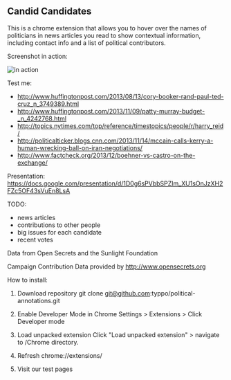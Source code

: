 Candid Candidates
---

This is a chrome extension that allows you to hover over the names of politicians in news articles you read to show contextual information, including contact info and a list of political contributors.

Screenshot in action:


![in action](http://i.imgur.com/C2QG9ZOm.png)


Test me:
- http://www.huffingtonpost.com/2013/08/13/cory-booker-rand-paul-ted-cruz_n_3749389.html
- http://www.huffingtonpost.com/2013/11/09/patty-murray-budget-_n_4242768.html
- http://topics.nytimes.com/top/reference/timestopics/people/r/harry_reid/
- http://politicalticker.blogs.cnn.com/2013/11/14/mccain-calls-kerry-a-human-wrecking-ball-on-iran-negotiations/
- http://www.factcheck.org/2013/12/boehner-vs-castro-on-the-exchange/

Presentation:
https://docs.google.com/presentation/d/1D0g6sPVbbSPZIm_XU1sOnJzXH2FZc5OF43sVuEn8LsA

TODO:
- news articles
- contributions to other people
- big issues for each candidate
- recent votes

Data from Open Secrets and the Sunlight Foundation

Campaign Contribution Data provided by http://www.opensecrets.org

How to install:

1. Download repository
  git clone git@github.com:typpo/political-annotations.git

2. Enable Developer Mode in Chrome
  Settings > Extensions > Click Developer mode

3. Load unpacked extension
  Click "Load unpacked extension"  > navigate to /Chrome directory.

4. Refresh chrome://extensions/

5. Visit our test pages




